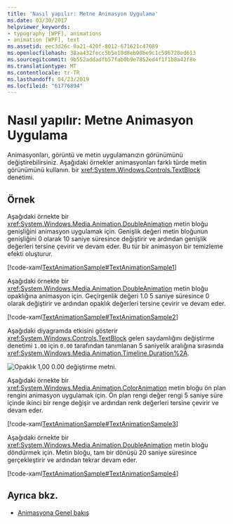 ```yaml
---
title: 'Nasıl yapılır: Metne Animasyon Uygulama'
ms.date: 03/30/2017
helpviewer_keywords:
- typography [WPF], animations
- animation [WPF], text
ms.assetid: eec3d26c-0a21-420f-8012-671621c47089
ms.openlocfilehash: 38aa432fecc5b5e10d8eb90be9c1c596728ed613
ms.sourcegitcommit: 9b552addadfb57fab0b9e7852ed4f1f1b8a42f8e
ms.translationtype: MT
ms.contentlocale: tr-TR
ms.lasthandoff: 04/23/2019
ms.locfileid: "61776894"
---
```

# <a name="how-to-apply-animations-to-text"></a>Nasıl yapılır: Metne Animasyon Uygulama
Animasyonları, görüntü ve metin uygulamanızın görünümünü değiştirebilirsiniz. Aşağıdaki örnekler animasyonları farklı türde metin görünümünü kullanın. bir <xref:System.Windows.Controls.TextBlock> denetimi.  
  
## <a name="example"></a>Örnek  
 Aşağıdaki örnekte bir <xref:System.Windows.Media.Animation.DoubleAnimation> metin bloğu genişliğini animasyon uygulamak için. Genişlik değeri metin bloğunun genişliğini 0 olarak 10 saniye süresince değiştirir ve ardından genişlik değerleri tersine çevirir ve devam eder. Bu tür bir animasyon bir temizleme efekti oluşturur.  
  
 [!code-xaml[TextAnimationSample#TextAnimationSample1](~/samples/snippets/csharp/VS_Snippets_Wpf/TextAnimationSample/CS/Window1.xaml#textanimationsample1)]  
  
 Aşağıdaki örnekte bir <xref:System.Windows.Media.Animation.DoubleAnimation> metin bloğu opaklığına animasyon için. Geçirgenlik değeri 1.0 5 saniye süresince 0 olarak değiştirir ve ardından opaklık değerleri tersine çevirir ve devam eder.  
  
 [!code-xaml[TextAnimationSample#TextAnimationSample2](~/samples/snippets/csharp/VS_Snippets_Wpf/TextAnimationSample/CS/Window1.xaml#textanimationsample2)]  
  
 Aşağıdaki diyagramda etkisini gösterir <xref:System.Windows.Controls.TextBlock> gelen saydamlığını değiştirme denetimi `1.00` için `0.00` tarafından tanımlanan 5 saniyelik aralığına sırasında <xref:System.Windows.Media.Animation.Timeline.Duration%2A>.  
  
 ![Opaklık 1,00 0.00 değiştirme metni.](./media/how-to-apply-animations-to-text/faded-text-opacity-change.png)  
   
 Aşağıdaki örnekte bir <xref:System.Windows.Media.Animation.ColorAnimation> metin bloğu ön plan rengini animasyon uygulamak için. Ön plan rengi değer rengi 5 saniye süre içinde ikinci bir renge değişir ve ardından renk değerleri tersine çevirir ve devam eder.  
  
 [!code-xaml[TextAnimationSample#TextAnimationSample3](~/samples/snippets/csharp/VS_Snippets_Wpf/TextAnimationSample/CS/Window1.xaml#textanimationsample3)]  
  
 Aşağıdaki örnekte bir <xref:System.Windows.Media.Animation.DoubleAnimation> metin bloğu döndürmek için. Metin bloğu, tam bir dönüşü 20 saniye süresince gerçekleştirir ve ardından tekrar devam eder.  
  
 [!code-xaml[TextAnimationSample#TextAnimationSample4](~/samples/snippets/csharp/VS_Snippets_Wpf/TextAnimationSample/CS/Window1.xaml#textanimationsample4)]  
  
## <a name="see-also"></a>Ayrıca bkz.

- [Animasyona Genel bakış](../graphics-multimedia/animation-overview.md)
